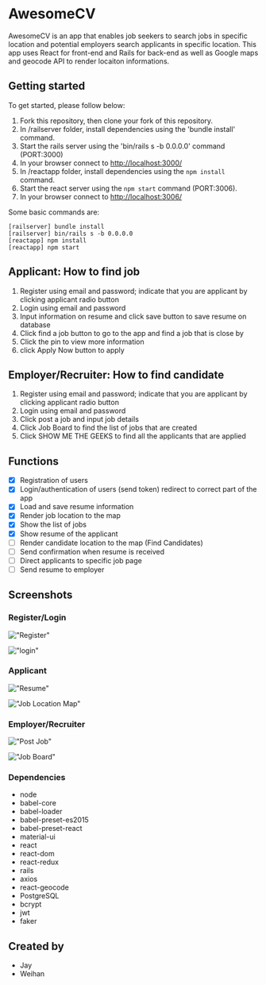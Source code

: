 # AwesomeCV

AwesomeCV is an app that enables job seekers to search jobs in specific location and potential employers search applicants in specific location. This app uses React for front-end and Rails for back-end as well as Google maps and geocode API to render locaiton informations.

## Getting started

To get started, please follow below:
1. Fork this repository, then clone your fork of this repository.
2. In /railserver folder, install dependencies using the 'bundle install' command.
3. Start the rails server using the 'bin/rails s -b 0.0.0.0' command (PORT:3000)
4. In your browser connect to <http://localhost:3000/>
5. In /reactapp folder, install dependencies using the `npm install` command.
6. Start the react server using the `npm start` command (PORT:3006).
7. In your browser connect to <http://localhost:3006/>

Some basic commands are:
```
[railserver] bundle install
[railserver] bin/rails s -b 0.0.0.0
[reactapp] npm install
[reactapp] npm start
```

## Applicant: How to find job

1. Register using email and password; indicate that you are applicant by clicking applicant radio button
2. Login using email and password
3. Input information on resume and click save button to save resume on database
4. Click find a job button to go to the app and find a job that is close by
5. Click the pin to view more information
6. click Apply Now button to apply

## Employer/Recruiter: How to find candidate
1. Register using email and password; indicate that you are applicant by clicking applicant radio button
2. Login using email and password
3. Click post a job and input job details
4. Click Job Board to find the list of jobs that are created
5. Click SHOW ME THE GEEKS to find all the applicants that are applied

## Functions

- [x] Registration of users
- [x] Login/authentication of users (send token) redirect to correct part of the app
- [x] Load and save resume information
- [x] Render job location to the map
- [x] Show the list of jobs
- [x] Show resume of the applicant
- [ ] Render candidate location to the map (Find Candidates)
- [ ] Send confirmation when resume is received
- [ ] Direct applicants to specific job page
- [ ] Send resume to employer

## Screenshots

### Register/Login

!["Register"](https://raw.githubusercontent.com/kimjaehu/chattyapp/master/docs/initial.png)

!["login"](https://raw.githubusercontent.com/kimjaehu/chattyapp/master/docs/initial.png)

### Applicant

!["Resume"](https://raw.githubusercontent.com/kimjaehu/chattyapp/master/docs/initial.png)

!["Job Location Map"](https://raw.githubusercontent.com/kimjaehu/chattyapp/master/docs/initial.png)

### Employer/Recruiter

!["Post Job"](https://raw.githubusercontent.com/kimjaehu/chattyapp/master/docs/initial.png)

!["Job Board"](https://raw.githubusercontent.com/kimjaehu/chattyapp/master/docs/initial.png)

### Dependencies

* node
* babel-core
* babel-loader
* babel-preset-es2015
* babel-preset-react
* material-ui
* react
* react-dom
* react-redux
* rails
* axios
* react-geocode
* PostgreSQL
* bcrypt
* jwt
* faker

## Created by
- Jay
- Weihan
